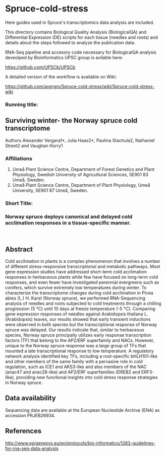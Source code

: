# Spruce-cold-stress

Here guides used in Spruce's transcriptomics data analysis are included.

This directory contains Biological Quality Analysis (BiologicalQA) and Differential Expression (DE) scripts for each tissue (needles and roots) and details about the steps followed to analyze the publication data.  

RNA-Seq pipeline and accesory code necessary for BiologicalQA analysis deveolped by Bioinformatics UPSC group is avilable here:

https://github.com/UPSCb/UPSCb

A detailed version of the workflow is available on Wiki:

https://github.com/avergro/Spruce-cold-stress/wiki/Spruce-cold-stress-wiki


### Running title: 
## Surviving winter- the Norway spruce cold transcriptome


Authors 
	Alexander Vergara1*, Julia Haas2*, Paulina Stachula2, Nathaniel Street2 and Vaughan Hurry1

### Affiliations	
1. Umeå Plant Science Centre, Department of Forest Genetics and Plant Physiology, Swedish University of Agricultural Sciences, SE901 83 Umeå, Sweden. 
2. Umeå Plant Science Centre, Department of Plant Physiology, Umeå University, SE901 87 Umeå, Sweden.

### Short Title: 
### Norway spruce deploys canonical and delayed cold acclimation responses in a  tissue-specific manner. 
 
## Abstract

Cold acclimation in plants is a complex phenomenon that involves a number of different stress-responsive transcriptional and metabolic pathways.  Most gene expression studies have addressed short-term cold acclimation responses in herbaceous plants while few have focused on long-term cold responses, and even fewer have investigated perennial evergreens such as conifers, which survive extremely low temperatures during winter. To characterize the transcriptome changes during cold acclimation in Picea abies (L.) H. Karst (Norway spruce), we performed RNA-Sequencing analysis of needles and roots subjected to cold treatments through a chilling progression (5 °C) until 10 days at freeze temperature (-5 °C). Comparing gene expression responses of needles against Arabidopsis thaliana L. (Arabidopsis) leaves, our results showed that early transient inductions were observed in both species but the transcriptional response of Norway spruce was delayed. Our results indicate that, similar to herbaceous species, Norway spruce principally utilizes early response transcription factors (TF) that belong to the AP2/ERF superfamily and NACs. However, unique to the Norway spruce response was a large group of TFs that mounted a late transcriptional response to low temperature. A regulatory network analysis identified key TFs, including a root-specific bHLH101-like and other members of the same family with a pervasive role in cold regulation, such as ICE1 and AKS3-like and also members of the NAC (anac47 and anac28-like) and AP2/ERF superfamilies (DREB2 and ERF3-like), providing new functional insights into cold stress response strategies in Norway spruce.

## Data availability

Sequencing data are available at the European Nucleotide Archive (ENA) as accession PRJEB26934.

## References

http://www.epigenesys.eu/en/protocols/bio-informatics/1283-guidelines-for-rna-seq-data-analysis

